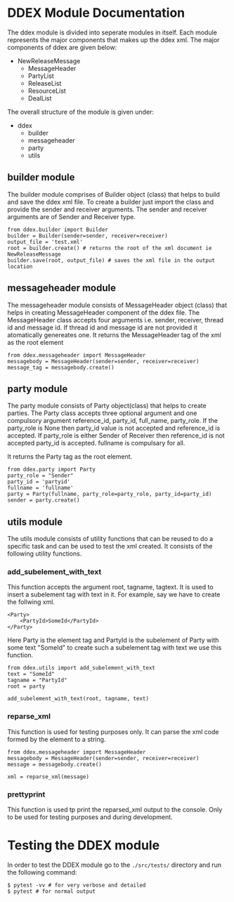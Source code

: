 # DDEX Module Documentation
The ddex module is divided into seperate modules in itself. Each module represents the major components that makes up the ddex xml. The major components of ddex are given below:

+ NewReleaseMessage
    + MessageHeader
    + PartyList
    + ReleaseList
    + ResourceList
    + DealList

The overall structure of the module is given under:
+ ddex
    + builder
    + messageheader
    + party
    + utils

## builder module
The builder module comprises of Builder object (class) that helps to build and save the ddex xml file.
To create a builder just import the class and provide the sender and receiver arguments.
The sender and receiver arguments are of Sender and Receiver type.
```
from ddex.builder import Builder
builder = Builder(sender=sender, receiver=receiver)
output_file = 'test.xml'
root = builder.create() # returns the root of the xml document ie NewReleaseMessage
builder.save(root, output_file) # saves the xml file in the output location
```

## messageheader module
The messageheader module consists of MessageHeader object (class) that helps in creating MessageHeader component of the ddex file. The MessageHeader class accepts four arguments i.e. sender, receiver, thread id and message id. If thread id and message id are not provided it atomatically genereates one. It returns the MessageHeader tag of the xml as the root element

```
from ddex.messageheader import MessageHeader
messagebody = MessageHeader(sender=sender, receiver=receiver)
message_tag = messagebody.create()
```

## party module
The party module consists of Party object(class) that helps to create parties. The Party class accepts three optional argument and one compulsory argument reference_id, party_id, full_name, party_role. If the party_role is None then party_id value is not accepted and reference_id is accepted. If party_role is either Sender of Receiver then reference_id is not accepted party_id is accepted. fullname is compulsary for all.

It returns the Party tag as the root element.

```
from ddex.party import Party
party_role = "Sender"
party_id = 'partyid'
fullname = 'fullname'
party = Party(fullname, party_role=party_role, party_id=party_id)
sender = party.create()
```

## utils module
The utils module consists of utility functions that can be reused to do a specific task and can be used to test the xml created. It consists of the following utility functions.

### add_subelement_with_text
This function accepts the argument root, tagname, tagtext. It is used to insert a subelement tag with text in it. For example, say we have to create the follwing xml.
```
<Party>
    <PartyId>SomeId</PartyId>
</Party>
```
Here Party is the element tag and PartyId is the subelement of Party with some text "SomeId" to create such a subelement tag with text we use this function.

```
from ddex.utils import add_subelement_with_text
text = "SomeId"
tagname = "PartyId"
root = party

add_subelement_with_text(root, tagname, text)
```
### reparse_xml
This function is used for testing purposes only. It can parse the xml code formed by the element to a string.
```
from ddex.messageheader import MessageHeader
messagebody = MessageHeader(sender=sender, receiver=receiver)
message = messagebody.create()

xml = reparse_xml(message)
```
### prettyprint
This function is used tp print the reparsed_xml output to the console. Only to be used for testing purposes and during development.


# Testing the DDEX module
In order to test the DDEX module go to the `./src/tests/` directory and run the following command:
```
$ pytest -vv # for very verbose and detailed 
$ pytest # for normal output
```
